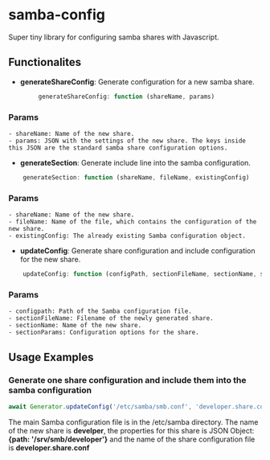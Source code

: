 # samba-config

Super tiny library for configuring samba shares with Javascript.


## Functionalites

- __generateShareConfig__: Generate configuration for a new samba share.
	```javascript
		 generateShareConfig: function (shareName, params)
	```
### Params
	- shareName: Name of the new share.
	- params: JSON with the settings of the new share. The keys inside this JSON are the standard samba share configuration options.

- __generateSection__: Generate include line into the samba configuration.
```javascript
	generateSection: function (shareName, fileName, existingConfig)
```
### Params
	- shareName: Name of the new share.
	- fileName: Name of the file, which contains the configuration of the new share.
	- existingConfig: The already existing Samba configuration object.

- __updateConfig__: Generate share configuration and include configuration for the new share.
```javascript
	updateConfig: function (configPath, sectionFileName, sectionName, sectionParams)
```
### Params
	- configpath: Path of the Samba configuration file.
	- sectionFileName: Filename of the newly generated share.
	- sectionName: Name of the new share.
	- sectionParams: Configuration options for the share.

## Usage Examples

### Generate one share configuration and include them into the samba configuration

```javascript
await Generator.updateConfig('/etc/samba/smb.conf', 'developer.share.conf', 'developer', {path: '/srv/smb/developer'})
```
The main Samba configuration file is in the /etc/samba directory. The name of the new share is __develper__, the properties for this share is JSON Object: __{path: '/srv/smb/developer'}__ and the name of the share configuration file is __developer.share.conf__
